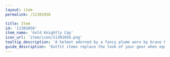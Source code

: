 ```yaml
---
layout: item
permalink: /11301056

title: Item
id: '11301056'
item_name: 'Gold Knightly Cap'
icon_url: 'item/icon/11301056.png'
tooltip_description: 'A helmet adorned by a fancy plume worn by brave knights.'
guide_description: 'Outfit items replace the look of your gear when equipped.'
---
```

